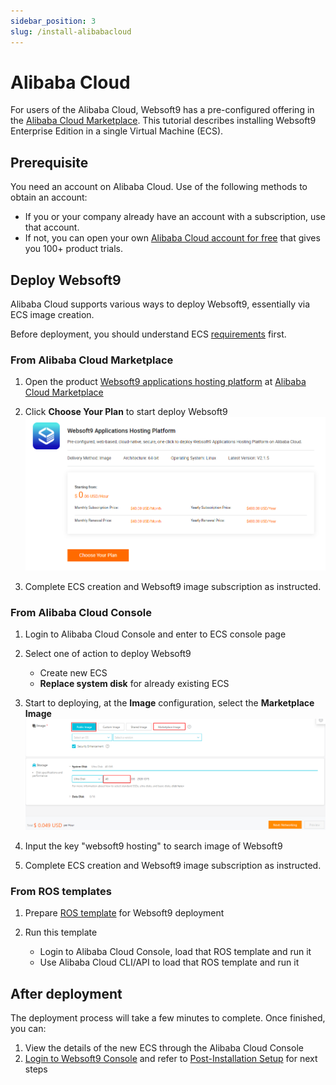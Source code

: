 ```yaml
---
sidebar_position: 3
slug: /install-alibabacloud
---
```


# Alibaba Cloud

For users of the Alibaba Cloud, Websoft9 has a pre-configured offering in the [Alibaba Cloud Marketplace](https://marketplace.alibabacloud.com/products/56680002/sgcmjj00034195.html). This tutorial describes installing Websoft9 Enterprise Edition in a single Virtual Machine (ECS).   

## Prerequisite

You need an account on Alibaba Cloud. Use of the following methods to obtain an account:

- If you or your company already have an account with a subscription, use that account. 
- If not, you can open your own [Alibaba Cloud account for free](https://free.aliyun.com) that gives you 100+ product trials. 

## Deploy Websoft9

Alibaba Cloud supports various ways to deploy Websoft9, essentially via ECS image creation. 

Before deployment, you should understand ECS [requirements](./requirements) first.   

### From Alibaba Cloud Marketplace

1. Open the product [Websoft9 applications hosting platform](https://marketplace.alibabacloud.com/products/201072001/sgcmjj00034378.html) at [Alibaba Cloud Marketplace](https://shop658hlt17.market.aliyun.com)

2. Click **Choose Your Plan** to start deploy Websoft9
   ![](./assets/alibabacloud-websoft9-choose.png)

3. Complete ECS creation and Websoft9 image subscription as instructed.

### From Alibaba Cloud Console

1. Login to Alibaba Cloud Console and enter to ECS console page

2. Select one of action to deploy Websoft9

   - Create new ECS
   - **Replace system disk** for already existing ECS

3. Start to deploying, at the **Image** configuration, select the **Marketplace Image**
   ![](./assets/aliyun-images-1-websoft9.png)

4. Input the key "websoft9 hosting" to search image of Websoft9

5. Complete ECS creation and Websoft9 image subscription as instructed.

### From ROS templates

1. Prepare [ROS template](https://www.alibabacloud.com/en/product/ros) for Websoft9 deployment

2. Run this template

   - Login to Alibaba Cloud Console, load that ROS template and run it
   - Use Alibaba Cloud CLI/API to load that ROS template and run it

## After deployment

The deployment process will take a few minutes to complete. Once finished, you can:

1. View the details of the new ECS through the Alibaba Cloud Console
2. [Login to Websoft9 Console](./login-console) and refer to [Post-Installation Setup](./install-setup) for next steps